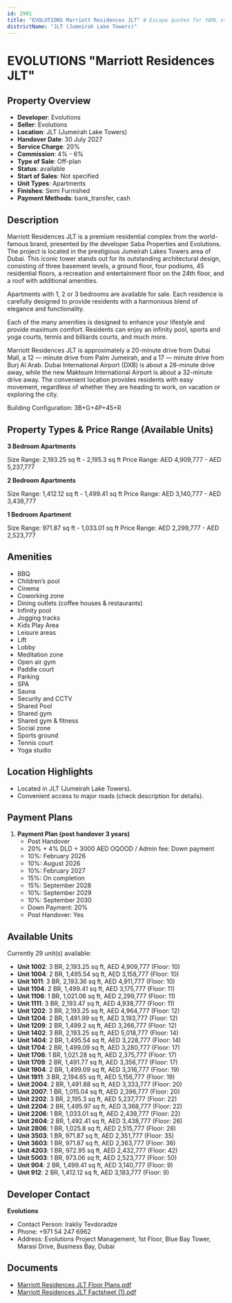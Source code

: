 ```yaml
---
id: 2901
title: "EVOLUTIONS Marriott Residences JLT" # Escape quotes for YAML string
districtName: "JLT (Jumeirah Lake Towers)"
---
```


# EVOLUTIONS "Marriott Residences JLT"

## Property Overview
- **Developer**: Evolutions
- **Seller**: Evolutions
- **Location**: JLT (Jumeirah Lake Towers)
- **Handover Date**: 30 July 2027
- **Service Charge**: 20%
- **Commission**: 4% - 6%
- **Type of Sale**: Off-plan
- **Status**: available
- **Start of Sales**: Not specified
- **Unit Types**: Apartments
- **Finishes**: Semi Furnished
- **Payment Methods**: bank_transfer, cash

## Description
Marriott Residences JLT is a premium residential complex from the world-famous brand, presented by the developer Saba Properties and Evolutions. The project is located in the prestigious Jumeirah Lakes Towers area of Dubai. This iconic tower stands out for its outstanding architectural design, consisting of three basement levels, a ground floor, four podiums, 45 residential floors, a recreation and entertainment floor on the 24th floor, and a roof with additional amenities.

Apartments with 1, 2 or 3 bedrooms are available for sale. Each residence is carefully designed to provide residents with a harmonious blend of elegance and functionality. 

Each of the many amenities is designed to enhance your lifestyle and provide maximum comfort. Residents can enjoy an infinity pool, sports and yoga courts, tennis and billiards courts, and much more.

Marriott Residences JLT is approximately a 20-minute drive from Dubai Mall, a 12 — minute drive from Palm Jumeirah, and a 17 — minute drive from Burj Al Arab. Dubai International Airport (DXB) is about a 28-minute drive away, while the new Maktoum International Airport is about a 32-minute drive away. The convenient location provides residents with easy movement, regardless of whether they are heading to work, on vacation or exploring the city.

Building Configuration: 3B+G+4P+45+R

## Property Types & Price Range (Available Units)
**3 Bedroom Apartments**

Size Range: 2,193.25 sq ft - 2,195.3 sq ft
Price Range: AED 4,909,777 - AED 5,237,777

**2 Bedroom Apartments**

Size Range: 1,412.12 sq ft - 1,499.41 sq ft
Price Range: AED 3,140,777 - AED 3,438,777

**1 Bedroom Apartment**

Size Range: 971.87 sq ft - 1,033.01 sq ft
Price Range: AED 2,299,777 - AED 2,523,777

## Amenities
- BBQ
- Children’s pool
- Cinema
- Coworking zone
- Dining outlets  (coffee houses & restaurants)
- Infinity pool
- Jogging tracks
- Kids Play Area
- Leisure areas
- Lift
- Lobby
- Meditation zone
- Open air gym
- Paddle court
- Parking
- SPA
- Sauna
- Security and CCTV
- Shared Pool
- Shared gym
- Shared gym & fitness
- Social zone
- Sports ground
- Tennis court
- Yoga studio

## Location Highlights
- Located in JLT (Jumeirah Lake Towers).
- Convenient access to major roads (check description for details).

## Payment Plans
1. **Payment Plan (post handover 3 years)**
   - Post Handover
   - 20% + 4% DLD + 3000 AED OQOOD / Admin fee: Down payment
   - 10%: February 2026
   - 10%: August 2026
   - 10%: February 2027
   - 15%: On completion
   - 15%: September 2028
   - 10%: September 2029
   - 10%: September 2030
   - Down Payment: 20%
   - Post Handover: Yes

## Available Units
Currently 29 unit(s) available:
- **Unit 1002**: 3 BR, 2,193.25 sq ft, AED 4,909,777 (Floor: 10)
- **Unit 1004**: 2 BR, 1,495.54 sq ft, AED 3,158,777 (Floor: 10)
- **Unit 1011**: 3 BR, 2,193.36 sq ft, AED 4,911,777 (Floor: 10)
- **Unit 1104**: 2 BR, 1,499.41 sq ft, AED 3,175,777 (Floor: 11)
- **Unit 1106**: 1 BR, 1,021.06 sq ft, AED 2,299,777 (Floor: 11)
- **Unit 1111**: 3 BR, 2,193.47 sq ft, AED 4,938,777 (Floor: 11)
- **Unit 1202**: 3 BR, 2,193.25 sq ft, AED 4,964,777 (Floor: 12)
- **Unit 1204**: 2 BR, 1,491.99 sq ft, AED 3,193,777 (Floor: 12)
- **Unit 1209**: 2 BR, 1,499.2 sq ft, AED 3,266,777 (Floor: 12)
- **Unit 1402**: 3 BR, 2,193.25 sq ft, AED 5,018,777 (Floor: 14)
- **Unit 1404**: 2 BR, 1,495.54 sq ft, AED 3,228,777 (Floor: 14)
- **Unit 1704**: 2 BR, 1,499.09 sq ft, AED 3,280,777 (Floor: 17)
- **Unit 1706**: 1 BR, 1,021.28 sq ft, AED 2,375,777 (Floor: 17)
- **Unit 1709**: 2 BR, 1,491.77 sq ft, AED 3,356,777 (Floor: 17)
- **Unit 1904**: 2 BR, 1,499.09 sq ft, AED 3,316,777 (Floor: 19)
- **Unit 1911**: 3 BR, 2,194.65 sq ft, AED 5,156,777 (Floor: 19)
- **Unit 2004**: 2 BR, 1,491.88 sq ft, AED 3,333,777 (Floor: 20)
- **Unit 2007**: 1 BR, 1,015.04 sq ft, AED 2,396,777 (Floor: 20)
- **Unit 2202**: 3 BR, 2,195.3 sq ft, AED 5,237,777 (Floor: 22)
- **Unit 2204**: 2 BR, 1,495.97 sq ft, AED 3,368,777 (Floor: 22)
- **Unit 2206**: 1 BR, 1,033.01 sq ft, AED 2,439,777 (Floor: 22)
- **Unit 2604**: 2 BR, 1,492.41 sq ft, AED 3,438,777 (Floor: 26)
- **Unit 2806**: 1 BR, 1,025.8 sq ft, AED 2,515,777 (Floor: 28)
- **Unit 3503**: 1 BR, 971.87 sq ft, AED 2,351,777 (Floor: 35)
- **Unit 3603**: 1 BR, 971.87 sq ft, AED 2,363,777 (Floor: 36)
- **Unit 4203**: 1 BR, 972.95 sq ft, AED 2,432,777 (Floor: 42)
- **Unit 5003**: 1 BR, 973.06 sq ft, AED 2,523,777 (Floor: 50)
- **Unit 904**: 2 BR, 1,499.41 sq ft, AED 3,140,777 (Floor: 9)
- **Unit 912**: 2 BR, 1,412.12 sq ft, AED 3,183,777 (Floor: 9)

## Developer Contact
**Evolutions**
- Contact Person: Irakliy Tevdoradze
- Phone: +971 54 247 6962
- Address: Evolutions Project Management, 1st Floor, Blue Bay Tower, Marasi Drive, Business Bay, Dubai

## Documents
- [Marriott Residences JLT Floor Plans.pdf](https://cdn.geniemap.net/2025/02/13/MdshdqjkAZ92HzmhQhoqWc1kHH2xbw7rRpq613QR.pdf)
- [Marriott Residences JLT Factsheet (1).pdf](https://cdn.geniemap.net/2025/01/30/X32ESsJ9BSFhML8FYDiYwpdv6xGfy5NfEuweOGrS.pdf)

